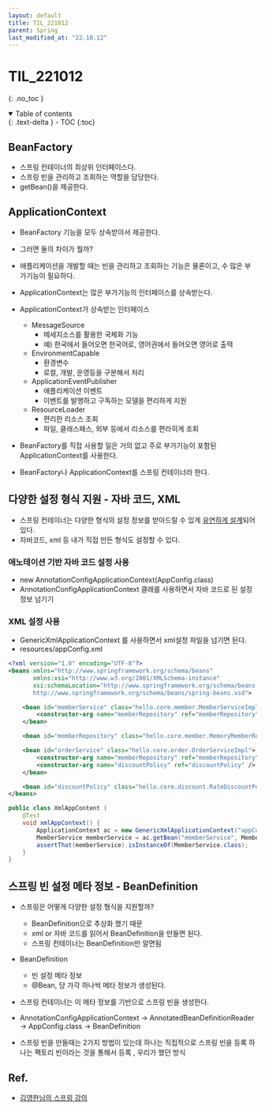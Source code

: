 ```yaml
---
layout: default
title: TIL_221012
parent: Spring
last_modified_at: "22.10.12"
---
```


# TIL_221012
{: .no_toc }

<details open markdown="block">
  <summary>
    Table of contents
  </summary>
  {: .text-delta }
- TOC
{:toc}
</details>

## BeanFactory
- 스프링 컨테이너의 최상위 인터페이스다.
- 스프링 빈을 관리하고 조회하는 역할을 담당한다.
- getBean()을 제공한다.

## ApplicationContext
- BeanFactory 기능을 모두 상속받아서 제공한다.
- 그러면 둘의 차이가 뭘까?
- 애플리케이션을 개발할 때는 빈을 관리하고 조회하는 기능은 물론이고, 수 많은 부가기능이 필요하다.
- ApplicationContext는 많은 부가기능의 인터페이스를 상속받는다.
- ApplicationContext가 상속받는 인터페이스
    - MessageSource
        - 메세지소스를 활용한 국체화 기능
        - 예) 한국에서 들어오면 한국어로, 영어권에서 들어오면 영어로 출력
    - EnvironmentCapable
        - 환경변수
        - 로컬, 개발, 운영등을 구분해서 처리
    - ApplicationEventPublisher
        - 애플리케이션 이벤트
        - 이벤트를 발행하고 구독하는 모델을 편리하게 지원
    - ResourceLoader
        - 편리한 리소스 조회
        - 파일, 클래스패스, 외부 등에서 리소스를 편라히게 조회

- BeanFactory를 직접 사용할 일은 거의 없고 주로 부가기능이 포함된 ApplicationContext를 사용한다.
- BeanFactory나 ApplicationContext를 스프링 컨테이너라 한다.

## 다양한 설정 형식 지원 - 자바 코드, XML
- 스프링 컨테이너는 다양한 형식의 설정 정보를 받아드릴 수 있게 <u>유연하게 설계</u>되어 있다.
- 자바코드, xml 등 내가 직접 만든 형식도 설정할 수 있다.

### 애노테이션 기반 자바 코드 설정 사용
- new AnnotationConfigApplicationContext(AppConfig.class)
- AnnotationConfigApplicationContext 클래를 사용하면서 자바 코드로 된 설정 정보 넘기기

### XML 설정 사용
- GenericXmlApplicationContext 를 사용하면서 xml설정 파일을 넘기면 된다.
- resources/appConfig.xml

```xml
<?xml version="1.0" encoding="UTF-8"?>
<beans xmlns="http://www.springframework.org/schema/beans"
       xmlns:xsi="http://www.w3.org/2001/XMLSchema-instance"
       xsi:schemaLocation="http://www.springframework.org/schema/beans
       http://www.springframework.org/schema/beans/spring-beans.xsd">

    <bean id="memberService" class="hello.core.member.MemberServiceImpl">
        <constructor-arg name="memberRepository" ref="memberRepository" />
    </bean>

    <bean id="memberRepository" class="hello.core.member.MemoryMemberRepository"/>

    <bean id="orderService" class="hello.core.order.OrderServiceImpl">
        <constructor-arg name="memberRepository" ref="memberRepository" />
        <constructor-arg name="discountPolicy" ref="discountPolicy" />
    </bean>

    <bean id="discountPolicy" class="hello.core.discount.RateDiscountPolicy" />
</beans>
```

```java
public class XmlAppContent {
    @Test
    void xmlAppContext() {
        ApplicationContext ac = new GenericXmlApplicationContext("appConfig.xml");
        MemberService memberService = ac.getBean("memberService", MemberService.class);
        assertThat(memberService).isInstanceOf(MemberService.class);
    }
}
```

## 스프링 빈 설정 메타 정보 - BeanDefinition
- 스프링은 어떻게 다양한 설정 형식을 지원할까?
    - BeanDefinition으로 추상화 했기 때문
    - xml or 자바 코드를 읽어서 BeanDefinition을 만들면 된다.
    - 스프링 컨테이너는 BeanDefinition만 알면됨
- BeanDefinition
    - 빈 설정 메타 정보
    - @Bean, <bean>당 가각 하나씩 메타 정보가 생성된다.
- 스프링 컨테이너는 이 메타 정보를 기반으로 스프링 빈을 생성한다.  
- AnnotationConfigApplicationContext -> AnnotatedBeanDefinitionReader -> AppConfig.class -> BeanDefinition

- 스프링 빈을 만들때는 2가지 방법이 있는데
하나는 직접적으로 스프링 빈을 등록 
하나는 팩토리 빈이라는 것을 통해서 등록 , 우리가 했던 방식


## Ref.
- <a href="https://www.inflearn.com/course/%EC%8A%A4%ED%94%84%EB%A7%81-%ED%95%B5%EC%8B%AC-%EC%9B%90%EB%A6%AC-%EA%B8%B0%EB%B3%B8%ED%8E%B8/dashboard">김영한님의 스프링 강의</a>
